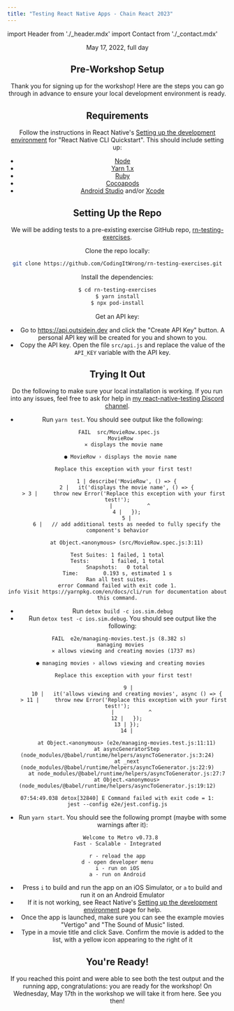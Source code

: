 ```yaml
---
title: "Testing React Native Apps - Chain React 2023"
---
```


import Header from './_header.mdx'
import Contact from './_contact.mdx'

<Header />

May 17, 2022, full day

## Pre-Workshop Setup

Thank you for signing up for the workshop! Here are the steps you can go through in advance to ensure your local development environment is ready.

## Requirements

Follow the instructions in React Native's [Setting up the development environment](https://reactnative.dev/docs/environment-setup) for "React Native CLI Quickstart". This should include setting up:

- [Node](https://nodejs.org)
- [Yarn 1.x](https://classic.yarnpkg.com/lang/en/)
- [Ruby](https://www.ruby-lang.org/)
- [Cocoapods](https://cocoapods.org/)
- [Android Studio](https://developer.android.com/studio) and/or [Xcode](https://developer.apple.com/xcode/)

## Setting Up the Repo

We will be adding tests to a pre-existing exercise GitHub repo, [rn-testing-exercises](https://github.com/CodingItWrong/rn-testing-exercises).

Clone the repo locally:

```bash
git clone https://github.com/CodingItWrong/rn-testing-exercises.git
```

Install the dependencies:

```bash
$ cd rn-testing-exercises
$ yarn install
$ npx pod-install
```

Get an API key:

- Go to <https://api.outsidein.dev> and click the "Create API Key" button. A personal API key will be created for you and shown to you.
- Copy the API key. Open the file `src/api.js` and replace the value of the `API_KEY` variable with the API key.

## Trying It Out

Do the following to make sure your local installation is working. If you run into any issues, feel free to ask for help in [my react-native-testing Discord channel](https://discord.gg/jVXCxZPF6f).

- Run `yarn test`. You should see output like the following:

```text
 FAIL  src/MovieRow.spec.js
  MovieRow
    ✕ displays the movie name

  ● MovieRow › displays the movie name

    Replace this exception with your first test!

      1 | describe('MovieRow', () => {
      2 |   it('displays the movie name', () => {
    > 3 |     throw new Error('Replace this exception with your first test!');
        |           ^
      4 |   });
      5 |
      6 |   // add additional tests as needed to fully specify the component's behavior

      at Object.<anonymous> (src/MovieRow.spec.js:3:11)

Test Suites: 1 failed, 1 total
Tests:       1 failed, 1 total
Snapshots:   0 total
Time:        0.193 s, estimated 1 s
Ran all test suites.
error Command failed with exit code 1.
info Visit https://yarnpkg.com/en/docs/cli/run for documentation about this command.
```

- Run `detox build -c ios.sim.debug`
- Run `detox test -c ios.sim.debug`. You should see output like the following:

```text
 FAIL  e2e/managing-movies.test.js (8.382 s)
  managing movies
    ✕ allows viewing and creating movies (1737 ms)

  ● managing movies › allows viewing and creating movies

    Replace this exception with your first test!

       9 |
      10 |   it('allows viewing and creating movies', async () => {
    > 11 |     throw new Error('Replace this exception with your first test!');
         |           ^
      12 |   });
      13 | });
      14 |

      at Object.<anonymous> (e2e/managing-movies.test.js:11:11)
      at asyncGeneratorStep (node_modules/@babel/runtime/helpers/asyncToGenerator.js:3:24)
      at _next (node_modules/@babel/runtime/helpers/asyncToGenerator.js:22:9)
      at node_modules/@babel/runtime/helpers/asyncToGenerator.js:27:7
      at Object.<anonymous> (node_modules/@babel/runtime/helpers/asyncToGenerator.js:19:12)

07:54:49.038 detox[32840] E Command failed with exit code = 1:
jest --config e2e/jest.config.js
```

- Run `yarn start`. You should see the following prompt (maybe with some warnings after it):

```
  Welcome to Metro v0.73.8
Fast - Scalable - Integrated

r - reload the app
d - open developer menu
i - run on iOS
a - run on Android
```

- Press `i` to build and run the app on an iOS Simulator, or `a` to build and run it on an Android Emulator
- If it is not working, see React Native's [Setting up the development environment](https://reactnative.dev/docs/environment-setup) page for help.
- Once the app is launched, make sure you can see the example movies "Vertigo" and "The Sound of Music" listed.
- Type in a movie title and click Save. Confirm the movie is added to the list, with a yellow icon appearing to the right of it

## You're Ready!

If you reached this point and were able to see both the test output and the running app, congratulations: you are ready for the workshop! On Wednesday, May 17th in the workshop we will take it from here. See you then!

<Contact />
